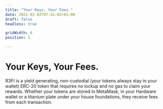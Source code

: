 ```yaml
---
title: "Your Keys, Your Fees."
date: 2021-02-02T07:42:02+01:00
draft: false
headless: true

gridWidth: 6
position: 1

---
```

# <i class="fas fa-key"></i> Your Keys, Your Fees.

<span class="r3fi-ticker">R3FI</span> is a yield generating, non-custodial (your tokens always stay in your wallet) ERC-20 token
that requires no lockup and no gas to claim your rewards. Whether your tokens are stored in MetaMask, in your Hardware wallet 
or a titanium plate under your house foundations, they receive fees from each transaction. 
